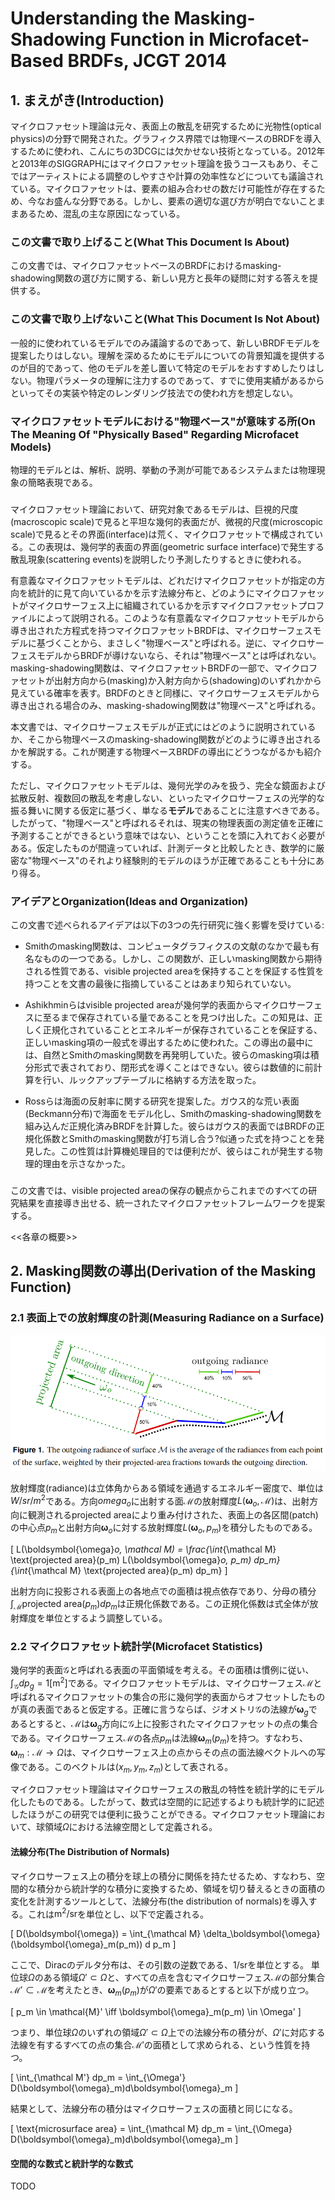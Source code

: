 # Understanding the Masking-Shadowing Function in Microfacet-Based BRDFs, JCGT 2014

## 1. まえがき(Introduction)

マイクロファセット理論は元々、表面上の散乱を研究するために光物性(optical physics)の分野で開発された。グラフィクス界隈では物理ベースのBRDFを導入するために使われ、こんにちの3DCGには欠かせない技術となっている。2012年と2013年のSIGGRAPHにはマイクロファセット理論を扱うコースもあり、そこではアーティストによる調整のしやすさや計算の効率性などについても議論されている。マイクロファセットは、要素の組み合わせの数だけ可能性が存在するため、今なお盛んな分野である。しかし、要素の適切な選び方が明白でないことままあるため、混乱の主な原因になっている。

### この文書で取り上げること(What This Document Is About)

この文書では、マイクロファセットベースのBRDFにおけるmasking-shadowing関数の選び方に関する、新しい見方と長年の疑問に対する答えを提供する。

### この文書で取り上げないこと(What This Document Is Not About)

一般的に使われているモデルでのみ議論するのであって、新しいBRDFモデルを提案したりはしない。理解を深めるためにモデルについての背景知識を提供するのが目的であって、他のモデルを差し置いて特定のモデルをおすすめしたりはしない。物理パラメータの理解に注力するのであって、すでに使用実績があるからといってその実装や特定のレンダリング技法での使われ方を想定しない。

### マイクロファセットモデルにおける"物理ベース"が意味する所(On The Meaning Of "Physically Based" Regarding Microfacet Models)

物理的モデルとは、解析、説明、挙動の予測が可能であるシステムまたは物理現象の簡略表現である。

###

マイクロファセット理論において、研究対象であるモデルは、巨視的尺度(macroscopic scale)で見ると平坦な幾何的表面だが、微視的尺度(microscopic scale)で見るとその界面(interface)は荒く、マイクロファセットで構成されている。この表現は、幾何学的表面の界面(geometric surface interface)で発生する散乱現象(scattering events)を説明したり予測したりするときに使われる。

有意義なマイクロファセットモデルは、どれだけマイクロファセットが指定の方向を統計的に見て向いているかを示す法線分布と、どのようにマイクロファセットがマイクロサーフェス上に組織されているかを示すマイクロファセットプロファイルによって説明される。このような有意義なマイクロファセットモデルから導き出された方程式を持つマイクロファセットBRDFは、マイクロサーフェスモデルに基づくことから、まさしく"物理ベース"と呼ばれる。逆に、マイクロサーフェスモデルからBRDFが導けないなら、それは"物理ベース"とは呼ばれない。masking-shadowing関数は、マイクロファセットBRDFの一部で、マイクロファセットが出射方向から(masking)か入射方向から(shadowing)のいずれかから見えている確率を表す。BRDFのときと同様に、マイクロサーフェスモデルから導き出される場合のみ、masking-shadowing関数は"物理ベース"と呼ばれる。

本文書では、マイクロサーフェスモデルが正式にはどのように説明されているか、そこから物理ベースのmasking-shadowing関数がどのように導き出されるかを解説する。これが関連する物理ベースBRDFの導出にどうつながるかも紹介する。

ただし、マイクロファセットモデルは、幾何光学のみを扱う、完全な鏡面および拡散反射、複数回の散乱を考慮しない、といったマイクロサーフェスの光学的な振る舞いに関する仮定に基づく、単なる**モデル**であることに注意すべきである。したがって、"物理ベース"と呼ばれるそれは、現実の物理表面の測定値を正確に予測することができるという意味ではない、ということを頭に入れておく必要がある。仮定したものが間違っていれば、計測データと比較したとき、数学的に厳密な"物理ベース"のそれより経験則的モデルのほうが正確であることも十分にあり得る。

### アイデアとOrganization(Ideas and Organization)

この文書で述べられるアイデアは以下の3つの先行研究に強く影響を受けている:

- Smithのmasking関数は、コンピュータグラフィクスの文献のなかで最も有名なものの一つである。しかし、この関数が、正しいmasking関数から期待される性質である、visible projected areaを保持することを保証する性質を持つことを文書の最後に指摘していることはあまり知られていない。

- Ashikhminらはvisible projected areaが幾何学的表面からマイクロサーフェスに至るまで保存されている量であることを見つけ出した。この知見は、正しく正規化されていることとエネルギーが保存されていることを保証する、正しいmasking項の一般式を導出するために使われた。この導出の最中には、自然とSmithのmasking関数を再発明していた。彼らのmasking項は積分形式で表されており、閉形式を導くことはできない。彼らは数値的に前計算を行い、ルックアップテーブルに格納する方法を取った。

- Rossらは海面の反射率に関する研究を提案した。ガウス的な荒い表面(Beckmann分布)で海面をモデル化し、Smithのmasking-shadowing関数を組み込んだ正規化済みBRDFを計算した。彼らはガウス的表面ではBRDFの正規化係数とSmithのmasking関数が打ち消し合う?似通った式を持つことを発見した。この性質は計算機処理目的では便利だが、彼らはこれが発生する物理的理由を示さなかった。

###

この文書では、visible projected areaの保存の観点からこれまでのすべての研究結果を直接導き出せる、統一されたマイクロファセットフレームワークを提案する。

<<各章の概要>>

## 2. Masking関数の導出(Derivation of the Masking Function)

### 2.1 表面上での放射輝度の計測(Measuring Radiance on a Surface)

![Figure1.png](Figure1.png)

放射輝度(radiance)は立体角からある領域を通過するエネルギー密度で、単位は$W/sr/m^2$である。方向$omega_o$に出射する面$\mathcal M$の放射輝度$L(\boldsymbol{\omega}_o, \mathcal{M})$は、出射方向に観測されるprojected areaにより重み付けされた、表面上の各区間(patch)の中心点$p_m$と出射方向$\boldsymbol{\omega}_o$に対する放射輝度$L(\boldsymbol{\omega}_o, p_m)$を積分したものである。

\[
L(\boldsymbol{\omega}_o, \mathcal M) = \frac{\int_{\mathcal M} \text{projected area}(p_m) L(\boldsymbol{\omega}_o, p_m) dp_m}{\int_{\mathcal M} \text{projected area}(p_m) dp_m}
\]

出射方向に投影される表面上の各地点での面積は視点依存であり、分母の積分$\int_{\mathcal M} \text{projected area}(p_m) dp_m$は正規化係数である。この正規化係数は式全体が放射輝度を単位とするよう調整している。

### 2.2 マイクロファセット統計学(Microfacet Statistics)

幾何学的表面$\mathcal G$と呼ばれる表面の平面領域を考える。その面積は慣例に従い、$\int_{\mathcal G}dp_g = 1 [\text{m}^2]$である。マイクロファセットモデルは、マイクロサーフェス$\mathcal M$と呼ばれるマイクロファセットの集合の形に幾何学的表面からオフセットしたものが真の表面であると仮定する。正確に言うならば、ジオメトリ$\mathcal G$の法線が$\boldsymbol{\omega}_g$であるとすると、$\mathcal M$は$\boldsymbol{\omega}_g$方向に$\mathcal G$上に投影されたマイクロファセットの点の集合である。マイクロサーフェス$\mathcal M$の各点$p_m$は法線$\boldsymbol{\omega}_m(p_m)$を持つ。すなわち、$\boldsymbol{\omega}_m : \mathcal{M} \rightarrow \Omega$は、マイクロサーフェス上の点からその点の面法線ベクトルへの写像である。このベクトルは$(x_m, y_m, z_m)$として表される。

マイクロファセット理論はマイクロサーフェスの散乱の特性を統計学的にモデル化したものである。したがって、数式は空間的に記述するよりも統計学的に記述したほうがこの研究では便利に扱うことができる。マイクロファセット理論において、球領域$\Omega$における法線空間として定義される。

#### 法線分布(The Distribution of Normals)

マイクロサーフェス上の積分を球上の積分に関係を持たせるため、すなわち、空間的な積分から統計学的な積分に変換するため、領域を切り替えるときの面積の変化を計測するツールとして、法線分布(the distribution of normals)を導入する。これは$\text{m}^2/\text{sr}$を単位とし、以下で定義される。

\[
D(\boldsymbol{\omega}) = \int_{\mathcal M} \delta_\boldsymbol{\omega}(\boldsymbol{\omega}_m(p_m)) d p_m
\]

ここで、Diracのデルタ分布は、その引数の逆数である、$1/\text{sr}$を単位とする。
単位球$\Omega$のある領域$\Omega' \subset \Omega$と、すべての点を含むマイクロサーフェス$\mathcal M$の部分集合$\mathcal M' \subset \mathcal M$を考えたとき、$\boldsymbol{\omega}_m(p_m)$が$\Omega'$の要素であるとすると以下が成り立つ。

\[
p_m \in \mathcal{M}' \iff \boldsymbol{\omega}_m(p_m) \in \Omega'
\]

つまり、単位球$\Omega$のいずれの領域$\Omega' \subset \Omega$上での法線分布の積分が、$\Omega'$に対応する法線を有するすべての点の集合$\mathcal M'$の面積として求められる、という性質を持つ。

\[
\int_{\mathcal M'} dp_m = \int_{\Omega'} D(\boldsymbol{\omega}_m)d\boldsymbol{\omega}_m
\]

結果として、法線分布の積分はマイクロサーフェスの面積と同じになる。

\[
\text{microsurface area} = \int_{\mathcal M} dp_m = \int_{\Omega} D(\boldsymbol{\omega}_m)d\boldsymbol{\omega}_m
\]

#### 空間的な数式と統計学的な数式

TODO
